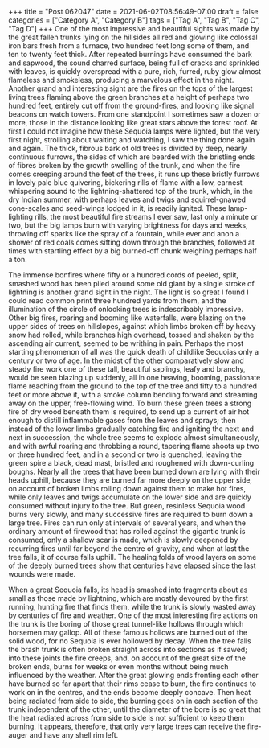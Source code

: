 +++
title = "Post 062047"
date = 2021-06-02T08:56:49-07:00
draft = false
categories = ["Category A", "Category B"]
tags = ["Tag A", "Tag B", "Tag C", "Tag D"]
+++
One of the most impressive and beautiful sights was made by the great fallen trunks lying on the hillsides all red and glowing like colossal iron bars fresh from a furnace, two hundred feet long some of them, and ten to twenty feet thick. After repeated burnings have consumed the bark and sapwood, the sound charred surface, being full of cracks and sprinkled with leaves, is quickly overspread with a pure, rich, furred, ruby glow almost flameless and smokeless, producing a marvelous effect in the night. Another grand and interesting sight are the fires on the tops of the largest living trees flaming above the green branches at a height of perhaps two hundred feet, entirely cut off from the ground-fires, and looking like signal beacons on watch towers. From one standpoint I sometimes saw a dozen or more, those in the distance looking like great stars above the forest roof. At first I could not imagine how these Sequoia lamps were lighted, but the very first night, strolling about waiting and watching, I saw the thing done again and again. The thick, fibrous bark of old trees is divided by deep, nearly continuous furrows, the sides of which are bearded with the bristling ends of fibres broken by the growth swelling of the trunk, and when the fire comes creeping around the feet of the trees, it runs up these bristly furrows in lovely pale blue quivering, bickering rills of flame with a low, earnest whispering sound to the lightning-shattered top of the trunk, which, in the dry Indian summer, with perhaps leaves and twigs and squirrel-gnawed cone-scales and seed-wings lodged in it, is readily ignited. These lamp-lighting rills, the most beautiful fire streams I ever saw, last only a minute or two, but the big lamps burn with varying brightness for days and weeks, throwing off sparks like the spray of a fountain, while ever and anon a shower of red coals comes sifting down through the branches, followed at times with startling effect by a big burned-off chunk weighing perhaps half a ton.

The immense bonfires where fifty or a hundred cords of peeled, split, smashed wood has been piled around some old giant by a single stroke of lightning is another grand sight in the night. The light is so great I found I could read common print three hundred yards from them, and the illumination of the circle of onlooking trees is indescribably impressive. Other big fires, roaring and booming like waterfalls, were blazing on the upper sides of trees on hillslopes, against which limbs broken off by heavy snow had rolled, while branches high overhead, tossed and shaken by the ascending air current, seemed to be writhing in pain. Perhaps the most starting phenomenon of all was the quick death of childlike Sequoias only a century or two of age. In the midst of the other comparatively slow and steady fire work one of these tall, beautiful saplings, leafy and branchy, would be seen blazing up suddenly, all in one heaving, booming, passionate flame reaching from the ground to the top of the tree and fifty to a hundred feet or more above it, with a smoke column bending forward and streaming away on the upper, free-flowing wind. To burn these green trees a strong fire of dry wood beneath them is required, to send up a current of air hot enough to distill inflammable gases from the leaves and sprays; then instead of the lower limbs gradually catching fire and igniting the next and next in succession, the whole tree seems to explode almost simultaneously, and with awful roaring and throbbing a round, tapering flame shoots up two or three hundred feet, and in a second or two is quenched, leaving the green spire a black, dead mast, bristled and roughened with down-curling boughs. Nearly all the trees that have been burned down are lying with their heads uphill, because they are burned far more deeply on the upper side, on account of broken limbs rolling down against them to make hot fires, while only leaves and twigs accumulate on the lower side and are quickly consumed without injury to the tree. But green, resinless Sequoia wood burns very slowly, and many successive fires are required to burn down a large tree. Fires can run only at intervals of several years, and when the ordinary amount of firewood that has rolled against the gigantic trunk is consumed, only a shallow scar is made, which is slowly deepened by recurring fires until far beyond the centre of gravity, and when at last the tree falls, it of course falls uphill. The healing folds of wood layers on some of the deeply burned trees show that centuries have elapsed since the last wounds were made.

When a great Sequoia falls, its head is smashed into fragments about as small as those made by lightning, which are mostly devoured by the first running, hunting fire that finds them, while the trunk is slowly wasted away by centuries of fire and weather. One of the most interesting fire actions on the trunk is the boring of those great tunnel-like hollows through which horsemen may gallop. All of these famous hollows are burned out of the solid wood, for no Sequoia is ever hollowed by decay. When the tree falls the brash trunk is often broken straight across into sections as if sawed; into these joints the fire creeps, and, on account of the great size of the broken ends, burns for weeks or even months without being much influenced by the weather. After the great glowing ends fronting each other have burned so far apart that their rims cease to burn, the fire continues to work on in the centres, and the ends become deeply concave. Then heat being radiated from side to side, the burning goes on in each section of the trunk independent of the other, until the diameter of the bore is so great that the heat radiated across from side to side is not sufficient to keep them burning. It appears, therefore, that only very large trees can receive the fire-auger and have any shell rim left.
